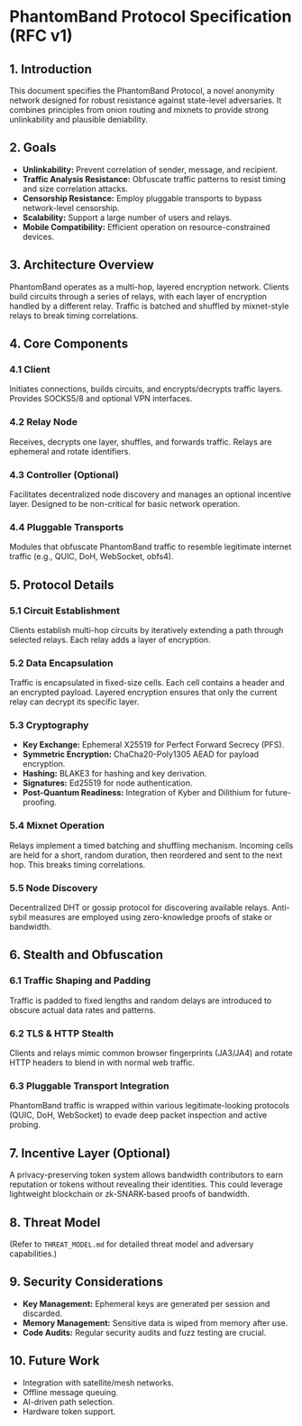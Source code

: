 # PhantomBand Protocol Specification (RFC v1)

## 1. Introduction

This document specifies the PhantomBand Protocol, a novel anonymity network designed for robust resistance against state-level adversaries. It combines principles from onion routing and mixnets to provide strong unlinkability and plausible deniability.

## 2. Goals

*   **Unlinkability:** Prevent correlation of sender, message, and recipient.
*   **Traffic Analysis Resistance:** Obfuscate traffic patterns to resist timing and size correlation attacks.
*   **Censorship Resistance:** Employ pluggable transports to bypass network-level censorship.
*   **Scalability:** Support a large number of users and relays.
*   **Mobile Compatibility:** Efficient operation on resource-constrained devices.

## 3. Architecture Overview

PhantomBand operates as a multi-hop, layered encryption network. Clients build circuits through a series of relays, with each layer of encryption handled by a different relay. Traffic is batched and shuffled by mixnet-style relays to break timing correlations.

## 4. Core Components

### 4.1 Client

Initiates connections, builds circuits, and encrypts/decrypts traffic layers. Provides SOCKS5/8 and optional VPN interfaces.

### 4.2 Relay Node

Receives, decrypts one layer, shuffles, and forwards traffic. Relays are ephemeral and rotate identifiers.

### 4.3 Controller (Optional)

Facilitates decentralized node discovery and manages an optional incentive layer. Designed to be non-critical for basic network operation.

### 4.4 Pluggable Transports

Modules that obfuscate PhantomBand traffic to resemble legitimate internet traffic (e.g., QUIC, DoH, WebSocket, obfs4).

## 5. Protocol Details

### 5.1 Circuit Establishment

Clients establish multi-hop circuits by iteratively extending a path through selected relays. Each relay adds a layer of encryption.

### 5.2 Data Encapsulation

Traffic is encapsulated in fixed-size cells. Each cell contains a header and an encrypted payload. Layered encryption ensures that only the current relay can decrypt its specific layer.

### 5.3 Cryptography

*   **Key Exchange:** Ephemeral X25519 for Perfect Forward Secrecy (PFS).
*   **Symmetric Encryption:** ChaCha20-Poly1305 AEAD for payload encryption.
*   **Hashing:** BLAKE3 for hashing and key derivation.
*   **Signatures:** Ed25519 for node authentication.
*   **Post-Quantum Readiness:** Integration of Kyber and Dilithium for future-proofing.

### 5.4 Mixnet Operation

Relays implement a timed batching and shuffling mechanism. Incoming cells are held for a short, random duration, then reordered and sent to the next hop. This breaks timing correlations.

### 5.5 Node Discovery

Decentralized DHT or gossip protocol for discovering available relays. Anti-sybil measures are employed using zero-knowledge proofs of stake or bandwidth.

## 6. Stealth and Obfuscation

### 6.1 Traffic Shaping and Padding

Traffic is padded to fixed lengths and random delays are introduced to obscure actual data rates and patterns.

### 6.2 TLS & HTTP Stealth

Clients and relays mimic common browser fingerprints (JA3/JA4) and rotate HTTP headers to blend in with normal web traffic.

### 6.3 Pluggable Transport Integration

PhantomBand traffic is wrapped within various legitimate-looking protocols (QUIC, DoH, WebSocket) to evade deep packet inspection and active probing.

## 7. Incentive Layer (Optional)

A privacy-preserving token system allows bandwidth contributors to earn reputation or tokens without revealing their identities. This could leverage lightweight blockchain or zk-SNARK-based proofs of bandwidth.

## 8. Threat Model

(Refer to `THREAT_MODEL.md` for detailed threat model and adversary capabilities.)

## 9. Security Considerations

*   **Key Management:** Ephemeral keys are generated per session and discarded.
*   **Memory Management:** Sensitive data is wiped from memory after use.
*   **Code Audits:** Regular security audits and fuzz testing are crucial.

## 10. Future Work

*   Integration with satellite/mesh networks.
*   Offline message queuing.
*   AI-driven path selection.
*   Hardware token support.
